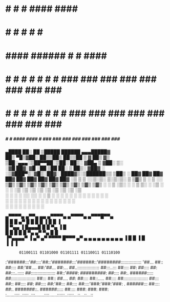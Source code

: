 
  ######
 #     # #    #  ####   ####  #####                                     
 #       #    # #    # #        #                                       
 #  #### ###### #    #  ####    #                                       
 #     # #    # #    #      #   #   ### ### ### ### ### ### ### ### ### 
 #     # #    # #    # #    #   #   ### ### ### ### ### ### ### ### ### 
  #####  #    #  ####   ####    #   ### ### ### ### ### ### ### ### ### 
                                                                                                                       
                                                                                        
  ▄████  ██░ ██  ▒█████    ██████ ▄▄▄█████▓                                             
 ██▒ ▀█▒▓██░ ██▒▒██▒  ██▒▒██    ▒ ▓  ██▒ ▓▒                                             
▒██░▄▄▄░▒██▀▀██░▒██░  ██▒░ ▓██▄   ▒ ▓██░ ▒░                                             
░▓█  ██▓░▓█ ░██ ▒██   ██░  ▒   ██▒░ ▓██▓ ░                                              
░▒▓███▀▒░▓█▒░██▓░ ████▓▒░▒██████▒▒  ▒██▒ ░  ██▓  ██▓  ██▓  ██▓  ██▓  ██▓  ██▓  ██▓  ██▓ 
 ░▒   ▒  ▒ ░░▒░▒░ ▒░▒░▒░ ▒ ▒▓▒ ▒ ░  ▒ ░░    ▒▓▒  ▒▓▒  ▒▓▒  ▒▓▒  ▒▓▒  ▒▓▒  ▒▓▒  ▒▓▒  ▒▓▒ 
  ░   ░  ▒ ░▒░ ░  ░ ▒ ▒░ ░ ░▒  ░ ░    ░     ░▒   ░▒   ░▒   ░▒   ░▒   ░▒   ░▒   ░▒   ░▒  
░ ░   ░  ░  ░░ ░░ ░ ░ ▒  ░  ░  ░    ░       ░    ░    ░    ░    ░    ░    ░    ░    ░   
      ░  ░  ░  ░    ░ ░        ░             ░    ░    ░    ░    ░    ░    ░    ░    ░  
                                             ░    ░    ░    ░    ░    ░    ░    ░    ░          
                                                                                                                  
 ▄▀▀▀▀▄   ▄▀▀▄ ▄▄   ▄▀▀▀▀▄   ▄▀▀▀▀▄  ▄▀▀▀█▀▀▄             
█        █  █   ▄▀ █      █ █ █   ▐ █    █  ▐             
█    ▀▄▄ ▐  █▄▄▄█  █      █    ▀▄   ▐   █                 
█     █ █   █   █  ▀▄    ▄▀ ▀▄   █     █                  
▐▀▄▄▄▄▀ ▐  ▄▀  ▄▀    ▀▀▀▀    █▀▀▀    ▄▀ ▄ ▄ ▄ ▄ ▄ ▄ ▄ ▄ ▄ 
▐         █   █              ▐      █                     
          ▐   ▐                     ▐                     

          01100111 01101000 01101111 01110011 01110100 
 :'######:::'##::::'##::'#######:::'######::'########::::::::::::::::
'##... ##:: ##:::: ##:'##.... ##:'##... ##:... ##..:::::::::::::::::
 ##:::..::: ##:::: ##: ##:::: ##: ##:::..::::: ##:::::::::::::::::::
 ##::'####: #########: ##:::: ##:. ######::::: ##:::::::::::::::::::
 ##::: ##:: ##.... ##: ##:::: ##::..... ##:::: ##:::::::::::::::::::
 ##::: ##:: ##:::: ##: ##:::: ##:'##::: ##:::: ##::::'###:'###:'###:
. ######::: ##:::: ##:. #######::. ######::::: ##:::: ###: ###: ###:
:......::::..:::::..:::.......::::......::::::..:::::...::...::...::
